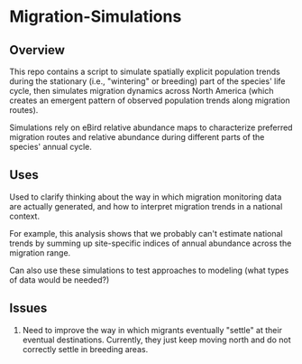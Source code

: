 # Migration-Simulations


## Overview

This repo contains a script to simulate spatially explicit population trends during the stationary (i.e., "wintering" or breeding) part of the species' life cycle, then simulates migration dynamics across North America (which creates an emergent pattern of observed population trends along migration routes).

Simulations rely on eBird relative abundance maps to characterize preferred migration routes and relative abundance during different parts of the species' annual cycle.

## Uses

Used to clarify thinking about the way in which migration monitoring data are actually generated, and how to interpret migration trends in a national context.  

For example, this analysis shows that we probably can't estimate national trends by summing up site-specific indices of annual abundance across the migration range.

Can also use these simulations to test approaches to modeling (what types of data would be needed?)

## Issues

1) Need to improve the way in which migrants eventually "settle" at their eventual destinations.  Currently, they just keep moving north and do not correctly settle in breeding areas.
